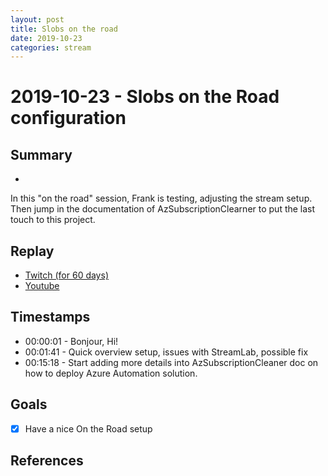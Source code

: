 ```yaml
---
layout: post
title: Slobs on the road
date: 2019-10-23
categories: stream
---
```



# 2019-10-23 - Slobs on the Road configuration

## Summary
-

In this "on the road" session, Frank is testing, adjusting the stream setup. Then jump in the documentation of AzSubscriptionClearner to put the last touch to this project. 

## Replay


- [Twitch (for 60 days)](https://www.twitch.tv/videos/498556177)
- [Youtube](https://youtu.be/-APusc2zXUc)


## Timestamps


- 00:00:01 - Bonjour, Hi!
- 00:01:41 - Quick overview setup, issues with StreamLab, possible fix
- 00:15:18 - Start adding more details into AzSubscriptionCleaner doc on how to deploy Azure Automation solution.


Goals
-----

- [X] Have a nice On the Road setup


References
----------

